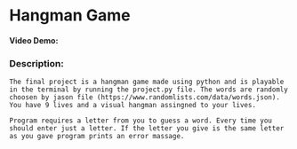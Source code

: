 # Hangman Game
#### Video Demo:  <URL HERE>
### Description:
    The final project is a hangman game made using python and is playable in the terminal by running the project.py file. The words are randomly choosen by jason file (https://www.randomlists.com/data/words.json). You have 9 lives and a visual hangman assingned to your lives. 

    Program requires a letter from you to guess a word. Every time you should enter just a letter. If the letter you give is the same letter as you gave program prints an error massage. 
